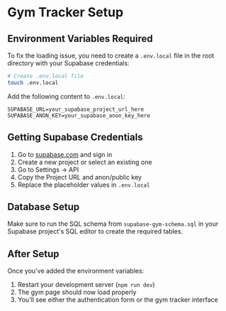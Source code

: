 # Gym Tracker Setup

## Environment Variables Required

To fix the loading issue, you need to create a `.env.local` file in the root directory with your Supabase credentials:

```bash
# Create .env.local file
touch .env.local
```

Add the following content to `.env.local`:

```
SUPABASE_URL=your_supabase_project_url_here
SUPABASE_ANON_KEY=your_supabase_anon_key_here
```

## Getting Supabase Credentials

1. Go to [supabase.com](https://supabase.com) and sign in
2. Create a new project or select an existing one
3. Go to Settings → API
4. Copy the Project URL and anon/public key
5. Replace the placeholder values in `.env.local`

## Database Setup

Make sure to run the SQL schema from `supabase-gym-schema.sql` in your Supabase project's SQL editor to create the required tables.

## After Setup

Once you've added the environment variables:
1. Restart your development server (`npm run dev`)
2. The gym page should now load properly
3. You'll see either the authentication form or the gym tracker interface
